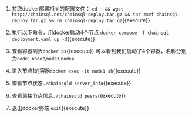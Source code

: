 
1. 拉取docker部署相关的配置文件：
`cd ~ && wget http://chainsql.net/chainsql-deploy.tar.gz && tar zxvf chainsql-deploy.tar.gz && rm chainsql-deploy.tar.gz`{{execute}}

2. 执行以下命令，用docker启动4个节点
`docker-compose -f chainsql-deployment.yaml up -d`{{execute}}

3. 查看容器列表`docker ps`{{execute}} 可以看到我们启动了4个容器，名称分别为`node1`,`node2`,`node3`,`node4`

4. 进入节点1的容器`docker exec -it node1 sh`{{execute}}

5. 查看节点状态`./chainsqld server_info`{{execute}}
 
6. 查看邻接节点信息`./chainsqld peers`{{execute}}

7. 退出docker终端 `exit`{{execute}}